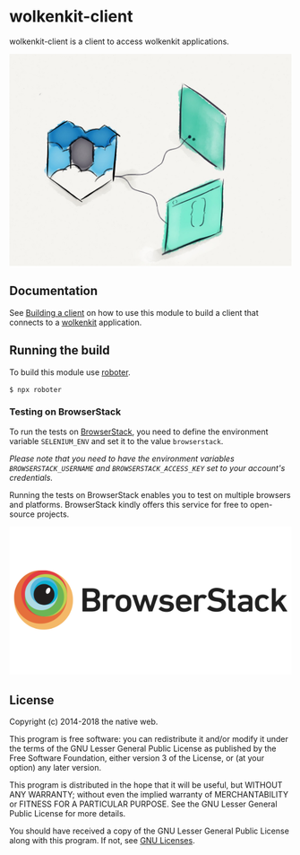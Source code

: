 # wolkenkit-client

wolkenkit-client is a client to access wolkenkit applications.

![wolkenkit-client](images/logo.jpg "wolkenkit-client")

## Documentation

See [Building a client](https://docs.wolkenkit.io/latest/reference/building-a-client/connecting-to-an-application) on how to use this module to build a client that connects to a [wolkenkit](https://www.wolkenkit.io) application.

## Running the build

To build this module use [roboter](https://www.npmjs.com/package/roboter).

```shell
$ npx roboter
```

### Testing on BrowserStack

To run the tests on [BrowserStack](https://www.browserstack.com/), you need to define the environment variable `SELENIUM_ENV` and set it to the value `browserstack`.

*Please note that you need to have the environment variables `BROWSERSTACK_USERNAME` and `BROWSERSTACK_ACCESS_KEY` set to your account's credentials.*

Running the tests on BrowserStack enables you to test on multiple browsers and platforms. BrowserStack kindly offers this service for free to open-source projects.

[![logo-browserstack](images/logo-browserstack.png "logo-browserstack")](https://www.browserstack.com/)

## License

Copyright (c) 2014-2018 the native web.

This program is free software: you can redistribute it and/or modify it under the terms of the GNU Lesser General Public License as published by the Free Software Foundation, either version 3 of the License, or (at your option) any later version.

This program is distributed in the hope that it will be useful, but WITHOUT ANY WARRANTY; without even the implied warranty of MERCHANTABILITY or FITNESS FOR A PARTICULAR PURPOSE. See the GNU Lesser General Public License for more details.

You should have received a copy of the GNU Lesser General Public License along with this program. If not, see [GNU Licenses](http://www.gnu.org/licenses/).
